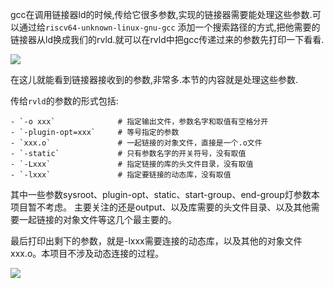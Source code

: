

gcc在调用链接器ld的时候,传给它很多参数,实现的链接器需要能处理这些参数.可以通过给`riscv64-unknown-linux-gnu-gcc` 添加一个搜索路径的方式,把他需要的链接器从ld换成我们的rvld.就可以在rvld中把gcc传递过来的参数先打印一下看看.


![](https://note-img-1300721153.cos.ap-nanjing.myqcloud.com//md-img202306261654100.png)

在这儿就能看到链接器接收到的参数,非常多.本节的内容就是处理这些参数.  

传给`rvld`的参数的形式包括:
```shell
- `-o xxx`              # 指定输出文件，参数名字和取值有空格分开
- `-plugin-opt=xxx`     # 等号指定的参数
- `xxx.o`               # 一起链接的对象文件，直接是一个.o文件
- `-static`             # 只有参数名字的开关符号，没有取值
- `-Lxxx`               # 指定链接的库的头文件目录，没有取值
- `-lxxx`               # 指定要链接的动态库，没有取值
```

其中一些参数sysroot、plugin-opt、static、start-group、end-group灯参数本项目暂不考虑。
主要关注的还是output、以及库需要的头文件目录、以及其他需要一起链接的对象文件等这几个最主要的。  

最后打印出剩下的参数，就是-lxxx需要连接的动态库，以及其他的对象文件xxx.o。本项目不涉及动态连接的过程。

![](https://note-img-1300721153.cos.ap-nanjing.myqcloud.com//md-img202307041523252.png)